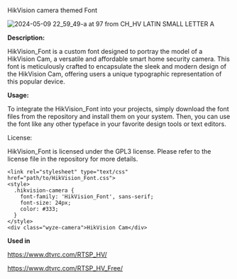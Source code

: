 HikVision camera themed Font

![2024-05-09 22_59_49-a at 97 from CH_HV LATIN SMALL LETTER A](https://github.com/ChiroIp/HikVision_Font/assets/4256115/3901a919-653e-48d3-96f6-81b3f5696b86)

**Description:**

HikVision_Font is a custom font designed to portray the model of a HikVision Cam, a versatile and affordable smart home security camera. 
This font is meticulously crafted to encapsulate the sleek and modern design of the HikVision Cam, offering users a unique typographic representation of this popular device.

**Usage:**

To integrate the HikVision_Font into your projects, simply download the font files from the repository and install them on your system. 
Then, you can use the font like any other typeface in your favorite design tools or text editors.

License:

HikVision_Font is licensed under the GPL3 license. Please refer to the license file in the repository for more details.

```
<link rel="stylesheet" type="text/css" href="path/to/HikVision_Font.css">
<style>
  .hikvision-camera {
    font-family: 'HikVision_Font', sans-serif;
    font-size: 24px;
    color: #333;
  }
</style>
<div class="wyze-camera">HikVision Cam</div>
```

**Used in**

https://www.dtvrc.com/RTSP_HV/

https://www.dtvrc.com/RTSP_HV_Free/
